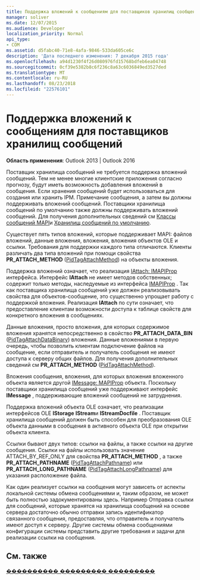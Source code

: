```yaml
---
title: Поддержка вложений к сообщениям для поставщиков хранилищ сообщений
manager: soliver
ms.date: 12/07/2015
ms.audience: Developer
localization_priority: Normal
api_type:
- COM
ms.assetid: d5fabc40-71e8-4afa-9846-533da605ce6c
description: 'Дата последнего изменения: 7 декабря 2015 года'
ms.openlocfilehash: a94d1230f4f26d080976fd15768bdfeb6ea04748
ms.sourcegitcommit: 0cf39e5382b8c6f236c8a63c6036849ed3527ded
ms.translationtype: MT
ms.contentlocale: ru-RU
ms.lasthandoff: 08/23/2018
ms.locfileid: "22576101"
---
```

# <a name="supporting-message-attachments-for-message-store-providers"></a>Поддержка вложений к сообщениям для поставщиков хранилищ сообщений

 
  
**Область применения**: Outlook 2013 | Outlook 2016 
  
Поставщик хранилища сообщений не требуется поддержка вложений сообщений. Тем не менее многие клиентские приложения согласно прогнозу, будут иметь возможность добавления вложений в сообщения. Если хранения сообщений будет использоваться для создания или хранить IPM. Примечание сообщения, а затем вы должны поддерживать вложений сообщений. Поставщики хранилища сообщений по умолчанию также должны поддерживать вложений сообщений. Для получения дополнительных сведений см [Классы сообщений MAPI](mapi-message-classes.md)и [Хранилищ сообщений по умолчанию](default-message-stores.md).
  
Существует пять типов вложений, которые поддерживает MAPI: файлов вложений, данные вложения, вложения, вложения объектов OLE и ссылки. Требования для поддержки каждого типа отличаются. Клиенты различать два типа вложений при помощи свойства **PR_ATTACH_METHOD** ([PidTagAttachMethod](pidtagattachmethod-canonical-property.md)) на объекты вложения.
  
Поддержка вложений означает, что реализация [IAttach: IMAPIProp](iattachimapiprop.md) интерфейса. Интерфейс **IAttach** не имеет методов собственных; содержит только методы, наследуемые из интерфейса [IMAPIProp](imapipropiunknown.md) . Так как поставщика хранилища сообщений уже должен реализовывать свойства для объектов-сообщение, это существенно упрощает работу с поддержкой вложения. Реализация **IAttach** по сути означает, что предоставление клиентам возможности доступа к таблице свойств для конкретного вложения в сообщениях. 
  
Данные вложения, просто вложения, для которых содержимое вложения хранятся непосредственно в свойство **PR_ATTACH_DATA_BIN** ([PidTagAttachDataBinary](pidtagattachdatabinary-canonical-property.md)) вложения. Данные вложениями в первую очередь, чтобы позволить клиентам подключение файлов на сообщение, если отправитель и получатель сообщения не имеют доступа к серверу общих файлов. Для получения дополнительных сведений см **PR_ATTACH_METHOD** ([PidTagAttachMethod](pidtagattachmethod-canonical-property.md)).
  
Вложения сообщения, вложения, для которых вложения вложенного объекта является другой [IMessage: MAPIProp](imessageimapiprop.md) объекта. Поскольку поставщики хранилища сообщений уже поддерживают интерфейс **IMessage** , поддерживающие вложений сообщений не затруднения. 
  
Поддержка вложений объекта OLE означает, что реализации интерфейсов OLE **IStorage** **IStream**и **IStreamDocfile** . Поставщик хранилища сообщений должен быть способен для преобразования OLE объекта данными в сообщения в активного объекта OLE при открытии объекта клиента. 
  
Ссылки бывают двух типов: ссылки на файлы, а также ссылки на другие сообщения. Ссылки на файлы использовать значение ATTACH_BY_REF_ONLY для свойства **PR_ATTACH_METHOD** , а также **PR_ATTACH_PATHNAME** ([PidTagAttachPathname](pidtagattachpathname-canonical-property.md)) или **PR_ATTACH_LONG_PATHNAME** ([PidTagAttachLongPathname](pidtagattachlongpathname-canonical-property.md)) для указания расположение файла.
  
Как один реализует ссылки на сообщения могут зависеть от аспекты локальной системы обмена сообщениями и, таким образом, не может быть полностью задокументированы здесь. Например Отправка ссылки для сообщений, которые хранятся на хранилища сообщений на основе сервера достаточно обычно отправки запись идентификатор связанного сообщения, предоставляя, что отправитель и получатель имеют доступ к серверу. Другие системы обмена сообщениями конфигурации системы представить другие требования и задачи для реализации ссылки на сообщения.
  
## <a name="see-also"></a>См. также



[���������� ��������� ���������](message-store-features.md)

